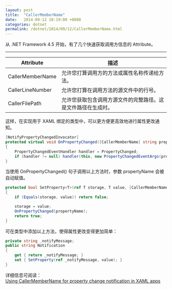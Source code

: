 ```yaml
---
layout: post
title:  "CallerMemberName"
date:   2014-09-12 10:19:00 +0800
categories: dotnet
permalink: /dotnet/2014/09/12/CallerMemberName.html
---
```


从 .NET Framework 4.5 开始，有了几个快速获取调用方信息的 Attribute。

---

| Attribute | 描述 |
|---|---|
| CallerMemberName | 允许您打算调用方的方法或属性名称传递给方法。 |
| CallerLineNumber | 允许您打算在调用方法的源文件中的行号。 |
| CallerFilePath | 允许您获取包含调用方源文件的完整路径。这是文件路径在生成时。 |

这样，在实现用于 XAML 绑定的类型中，可以更方便更高效地进行属性更改通知。

```csharp
[NotifyPropertyChangedInvocator]
protected virtual void OnPropertyChanged([CallerMemberName] string propertyName = null)
{
    PropertyChangedEventHandler handler = PropertyChanged;
    if (handler != null) handler(this, new PropertyChangedEventArgs(propertyName));
}
```

当使用 OnPropertyChanged() 句子调用以上方法时，参数 propertyName 会被自动赋值。

```csharp
protected bool SetProperty<T>(ref T storage, T value, [CallerMemberName] string propertyName = null)
{
    if (Equals(storage, value)) return false;

    storage = value;
    OnPropertyChanged(propertyName);
    return true;
}
```

可在类型中添加以上方法，使得属性更改变得更加简单：

```csharp
private string _notifyMessage;
public string Notification
{
    get { return _notifyMessage; }
    set { SetProperty(ref _notifyMessage, value); }
}
```

详细信息可阅读：  
[Using CallerMemberName for property change notification in XAML apps](http://10rem.net/blog/2013/02/25/using-callermembername-for-property-change-notification-in-xaml-apps)
